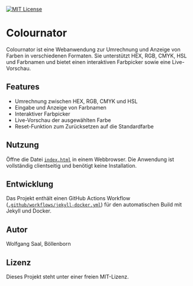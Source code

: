 [![MIT License](https://img.shields.io/badge/License-MIT-green.svg)](https://choosealicense.com/licenses/mit/)

# Colournator

Colournator ist eine Webanwendung zur Umrechnung und Anzeige von Farben in verschiedenen Formaten. Sie unterstützt HEX, RGB, CMYK, HSL und Farbnamen und bietet einen interaktiven Farbpicker sowie eine Live-Vorschau.

## Features

- Umrechnung zwischen HEX, RGB, CMYK und HSL
- Eingabe und Anzeige von Farbnamen
- Interaktiver Farbpicker
- Live-Vorschau der ausgewählten Farbe
- Reset-Funktion zum Zurücksetzen auf die Standardfarbe

## Nutzung

Öffne die Datei [`index.html`](index.html) in einem Webbrowser. Die Anwendung ist vollständig clientseitig und benötigt keine Installation.

## Entwicklung

Das Projekt enthält einen GitHub Actions Workflow ([`.github/workflows/jekyll-docker.yml`](.github/workflows/jekyll-docker.yml)) für den automatischen Build mit Jekyll und Docker.

## Autor

Wolfgang Saal, Böllenborn

## Lizenz

Dieses Projekt steht unter einer freien MIT-Lizenz.
